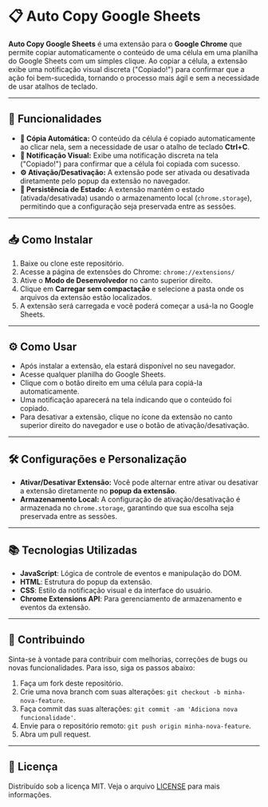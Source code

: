 # 📋 **Auto Copy Google Sheets**

**Auto Copy Google Sheets** é uma extensão para o **Google Chrome** que permite copiar automaticamente o conteúdo de uma célula em uma planilha do Google Sheets com um simples clique. Ao copiar a célula, a extensão exibe uma notificação visual discreta ("Copiado!") para confirmar que a ação foi bem-sucedida, tornando o processo mais ágil e sem a necessidade de usar atalhos de teclado.

---

## 🚀 **Funcionalidades**

- **📌 Cópia Automática:** O conteúdo da célula é copiado automaticamente ao clicar nela, sem a necessidade de usar o atalho de teclado **Ctrl+C**.
- **🔔 Notificação Visual:** Exibe uma notificação discreta na tela ("Copiado!") para confirmar que a célula foi copiada com sucesso.
- **⚙️ Ativação/Desativação:** A extensão pode ser ativada ou desativada diretamente pelo popup da extensão no navegador.
- **💾 Persistência de Estado:** A extensão mantém o estado (ativada/desativada) usando o armazenamento local (`chrome.storage`), permitindo que a configuração seja preservada entre as sessões.

---

## 📥 **Como Instalar**

1. Baixe ou clone este repositório.
2. Acesse a página de extensões do Chrome: `chrome://extensions/`
3. Ative o **Modo de Desenvolvedor** no canto superior direito.
4. Clique em **Carregar sem compactação** e selecione a pasta onde os arquivos da extensão estão localizados.
5. A extensão será carregada e você poderá começar a usá-la no Google Sheets.

---

## ⚙️ **Como Usar**

- Após instalar a extensão, ela estará disponível no seu navegador.
- Acesse qualquer planilha do Google Sheets.
- Clique com o botão direito em uma célula para copiá-la automaticamente.
- Uma notificação aparecerá na tela indicando que o conteúdo foi copiado.
- Para desativar a extensão, clique no ícone da extensão no canto superior direito do navegador e use o botão de ativação/desativação.

---

## 🛠 **Configurações e Personalização**

- **Ativar/Desativar Extensão:** Você pode alternar entre ativar ou desativar a extensão diretamente no **popup da extensão**.
- **Armazenamento Local:** A configuração de ativação/desativação é armazenada no `chrome.storage`, garantindo que sua escolha seja preservada entre as sessões.

---

## 📚 **Tecnologias Utilizadas**

- **JavaScript**: Lógica de controle de eventos e manipulação do DOM.
- **HTML**: Estrutura do popup da extensão.
- **CSS**: Estilo da notificação visual e da interface do usuário.
- **Chrome Extensions API**: Para gerenciamento de armazenamento e eventos da extensão.
  
---

## 🔧 **Contribuindo**

Sinta-se à vontade para contribuir com melhorias, correções de bugs ou novas funcionalidades. Para isso, siga os passos abaixo:

1. Faça um fork deste repositório.
2. Crie uma nova branch com suas alterações: `git checkout -b minha-nova-feature`.
3. Faça commit das suas alterações: `git commit -am 'Adiciona nova funcionalidade'`.
4. Envie para o repositório remoto: `git push origin minha-nova-feature`.
5. Abra um pull request.

---

## 📜 **Licença**

Distribuído sob a licença MIT. Veja o arquivo [LICENSE](LICENSE) para mais informações.
